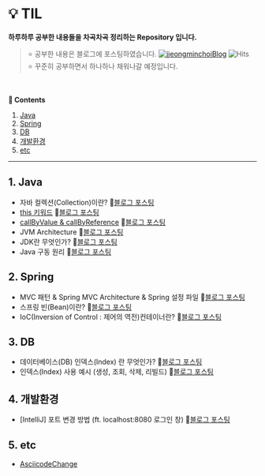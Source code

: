 # 💡 TIL
<b>하루하루 공부한 내용들을 차곡차곡 정리하는 Repository 입니다.</b>

> :star: 공부한 내용은 블로그에 포스팅하였습니다.
[![jjeongminchoiBlog](https://img.shields.io/badge/blog-jjeongminchoi-lightgrey.svg)](https://choicode.tistory.com/)
![Hits](https://hits.seeyoufarm.com/api/count/incr/badge.svg?url=https://github.com/jjeongminchoi/TIL%2Fgjbae1212%2Fhit-counter&count_bg=%2379C83D&title_bg=%23555555&icon=&icon_color=%23E7E7E7&title=hits&edge_flat=true)
> <br/> :star: 꾸준히 공부하면서 하나하나 채워나갈 예정입니다.

<br/>

**:book: Contents**
1. [Java](#1-java)
2. [Spring](#2-spring)
3. [DB](#3-db)
4. [개발환경](#4-개발환경)
5. [etc](#5-etc)

---

## 1. Java
- 자바 컬렉션(Collection)이란? 🥁[블로그 포스팅](https://choicode.tistory.com/25)
- [this 키워드](https://github.com/jjeongminchoi/TIL/tree/main/TIL/src/TIL/java/this_) 🥁[블로그 포스팅](https://choicode.tistory.com/24)
- [callByValue & callByReference](https://github.com/jjeongminchoi/TIL/tree/main/TIL/src/TIL/java/callby) 🥁[블로그 포스팅](https://choicode.tistory.com/20)
- JVM Architecture 🥁[블로그 포스팅](https://choicode.tistory.com/19)
- JDK란 무엇인가? 🥁[블로그 포스팅](https://choicode.tistory.com/17)
- Java 구동 원리 🥁[블로그 포스팅](https://choicode.tistory.com/16)

## 2. Spring
- MVC 패턴 & Spring MVC Architecture & Spring 설정 파일 🥁[블로그 포스팅](https://choicode.tistory.com/23)
- 스프링 빈(Bean)이란? 🥁[블로그 포스팅](https://choicode.tistory.com/29)
- IoC(Inversion of Control : 제어의 역전)컨테이너란? 🥁[블로그 포스팅](https://choicode.tistory.com/31)

## 3. DB
- 데이터베이스(DB) 인덱스(Index) 란 무엇인가? 🥁[블로그 포스팅](https://choicode.tistory.com/27)
- 인덱스(Index) 사용 예시 (생성, 조회, 삭제, 리빌드) 🥁[블로그 포스팅](https://choicode.tistory.com/28)

## 4. 개발환경
- [IntelliJ] 포트 변경 방법 (ft. localhost:8080 로그인 창) 🥁[블로그 포스팅](https://choicode.tistory.com/30)

## 5. etc
- [AsciicodeChange](https://github.com/jjeongminchoi/TIL/blob/main/TIL/src/TIL/java/etc/AsciicodeChange.java)
